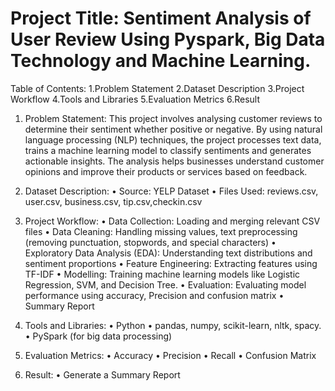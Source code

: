 # Project Title: Sentiment Analysis of User Review Using Pyspark, Big Data Technology and Machine Learning.

Table of Contents:
1.Problem Statement
2.Dataset Description
3.Project Workflow
4.Tools and Libraries
5.Evaluation Metrics
6.Result

1. Problem Statement: This project involves analysing customer reviews to determine their sentiment whether positive or negative. By using natural language processing (NLP) techniques, the project processes text data, trains a machine learning model to classify sentiments and generates actionable insights. The analysis helps businesses understand customer opinions and improve their products or services based on feedback.

2. Dataset Description:
•	Source: YELP Dataset
•	Files Used: reviews.csv, user.csv, business.csv, tip.csv,checkin.csv

3. Project Workflow:
•	Data Collection: Loading and merging relevant CSV files
•	Data Cleaning: Handling missing values, text preprocessing (removing punctuation, stopwords, and special characters)
•	Exploratory Data Analysis (EDA): Understanding text distributions and sentiment proportions
•	Feature Engineering: Extracting features using TF-IDF
•	Modelling: Training machine learning models like Logistic Regression, SVM, and Decision Tree.
•	Evaluation: Evaluating model performance using accuracy, Precision and confusion matrix
•	Summary Report

4. Tools and Libraries:
•	Python
•	pandas, numpy, scikit-learn, nltk, spacy.
•	PySpark (for big data processing)

5. Evaluation Metrics:
•	Accuracy
•	Precision
•	Recall
•	Confusion Matrix

6. Result:
•	Generate a Summary Report



